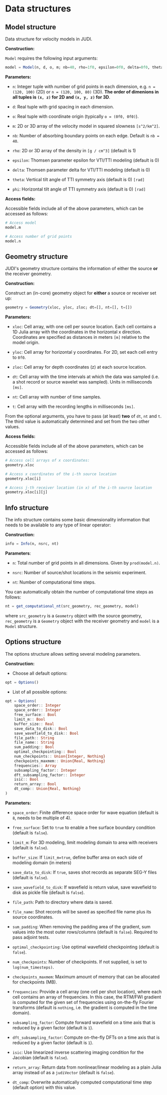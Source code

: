 # Data structures

## Model structure

Data structure for velocity models in JUDI.

**Construction:**

`Model` requires the following input arguments:

```julia
model = Model(n, d, o, m; nb=40, rho=1f0, epsilon=0f0, delta=0f0, theta=0f0, phi=0f0)
```

**Parameters:**

 * `n`: Integer tuple with number of grid points in each dimension, e.g. `n = (120, 100)` (2D) or `n = (120, 100, 80)` (3D). **The order of dimenions in all tuples is `(x, z)` for 2D and `(x, y, z)` for 3D**.

 * `d`: Real tuple with grid spacing in each dimension.

 * `o`: Real tuple with coordinate origin (typically `o = (0f0, 0f0)`).

 * `m`: 2D or 3D array of the velocity model in squared slowness ``[s^2/km^2]``.

 * `nb`: Number of absorbing boundary points on each edge. Default is ``nb = 40``.

 * `rho`: 2D or 3D array of the density in ``[g / cm^3]`` (default is 1)

 * `epsilon`: Thomsen parameter epsilon for VTI/TTI modeling (default is 0)

 * `delta`: Thomsen parameter delta for VTI/TTI modeling (default is 0)

 * `theta`: Vertical tilt angle of TTI symmetry axis (default is 0) ``[rad]``

 * `phi`: Horizontal tilt angle of TTI symmetry axis (default is 0) ``[rad]``


**Access fields:**

Accessible fields include all of the above parameters, which can be accessed as follows:

```julia
# Access model
model.m

# Access number of grid points
model.n
```

## Geometry structure

JUDI's geometry structure contains the information of either the source **or** the receiver geometry. 

**Construction:**

Construct an (in-core) geometry object for **either** a source or receiver set up:

```julia
geometry = Geometry(xloc, yloc, zloc; dt=[], nt=[], t=[])
```

**Parameters:**

 * `xloc`: Cell array, with one cell per source location. Each cell contains a 1D Julia array with the coordinates in the horizontal x direction. Coordinates are specified as distances in meters `[m]` relative to the model origin.

 * `yloc`: Cell array for horizontal y coordinates. For 2D, set each cell entry to `0f0`.

 * `zloc`: Cell array for depth coordinates (z) at each source location.

 * `dt`: Cell array with the time intervals at which the data was sampled (i.e. a shot record or source wavelet was sampled). Units in milliseconds `[ms]`.

* `nt`: Cell array with number of time samples.

* `t`: Cell array with the recording lengths in milliseconds `[ms]`.

From the optional arguments, you have to pass (at least) **two** of `dt`, `nt` and `t`. The third value is automatically determined and set from the two other values.


**Access fields:**

Accessible fields include all of the above parameters, which can be accessed as follows:

```julia
# Access cell arrays of x coordinates:
geometry.xloc

# Access x coordinates of the i-th source location
geometry.xloc[i]

# Access j-th receiver location (in x) of the i-th source location
geometry.xloc[i][j]
```


## Info structure

The info structure contains some basic dimensionality information that needs to be available to any type of linear operator:

**Construction:**

```julia
info = Info(n, nsrc, nt)
```

**Parameters**:

 * `n`: Total number of grid points in all dimensions. Given by `prod(model.n)`.

 * `nsrc`: Number of source/shot locations in the seismic experiment.

 * `nt`: Number of computational time steps.

You can automatically obtain the number of computational time steps as follows:

```julia
nt = get_computational_nt(src_geometry, rec_geometry, model)
```

where `src_geometry` is a `Geometry` object with the source geometry, `rec_geometry` is a `Geometry` object with the receiver geometry and `model` is a `Model` structure.


## Options structure

The options structure allows setting several modeling parameters.

**Construction:**

 * Choose all default options:

```julia
opt = Options()
```

 * List of all possible options:

```julia
opt = Options(
    space_order:: Integer
    space_order:: Integer
    free_surface:: Bool
    limit_m:: Bool
    buffer_size:: Real
    save_data_to_disk:: Bool
    save_wavefield_to_disk:: Bool
    file_path:: String
    file_name:: String
    sum_padding:: Bool
    optimal_checkpointing:: Bool
    num_checkpoints:: Union{Integer, Nothing}
    checkpoints_maxmem:: Union{Real, Nothing}
    frequencies:: Array
    subsampling_factor:: Integer
    dft_subsampling_factor:: Integer
    isic:: Bool
    return_array:: Bool
    dt_comp:: Union{Real, Nothing}
)
```

**Parameters:**

 * `space_order`: Finite difference space order for wave equation (default is `8`, needs to be multiple of 4).
 
 * `free_surface`: Set to `true` to enable a free surface boundary condition (default is `false`).
 
 * `limit_m`: For 3D modeling, limit modeling domain to area with receivers (default is `false`).
 
 * `buffer_size`: If `limit_m=true`, define buffer area on each side of modeling domain (in meters)
 
 * `save_data_to_disk`: If `true`, saves shot records as separate SEG-Y files (default is `false`).
 
 * `save_wavefield_to_disk`: If wavefield is return value, save wavefield to disk as pickle file (default is `false`).
 
 * `file_path`: Path to directory where data is saved.
 
 * `file_name`: Shot records will be saved as specified file name plus its source coordinates.
 
 * `sum_padding`: When removing the padding area of the gradient, sum values into the most outer rows/columns (default is `false`). Required to pass adjoint tests.
 
 * `optimal_checkpointing`: Use optimal wavefield checkpointing (default is `false`).
 
 * `num_checkpoints`: Number of checkpoints. If not supplied, is set to `log(num_timesteps)`.
 
 * `checkpoints_maxmem`: Maximum amount of memory that can be allocated for checkpoints (MB).
 
 * `frequencies`: Provide a cell array (one cell per shot location), where each cell contains an array of frequencies. In this case, the RTM/FWI gradient is computed for the given set of frequencies using on-the-fly Fourier transforms (default is `nothing`, i.e. the gradient is computed in the time domain).
 
 * `subsampling_factor`: Compute forward wavefield on a time axis that is reduced by a given factor (default is `1`).
 
 * `dft_subsampling_factor`: Compute on-the-fly DFTs on a time axis that is reduced by a given factor (default is `1`).
 
 * `isic`: Use linearized inverse scattering imaging condition for the Jacobian (default is `false`).
 
 * `return_array`: Return data from nonlinear/linear modeling as a plain Julia array instead of as a `judiVector` (default is `false`).
 
 * `dt_comp`: Overwrite automatically computed computational time step (default option) with this value.
